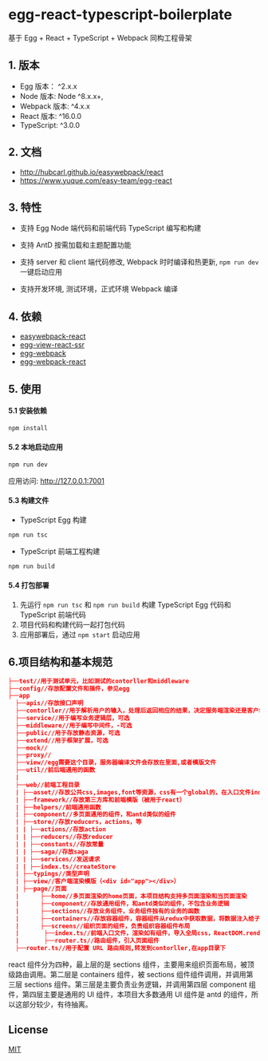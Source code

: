 # egg-react-typescript-boilerplate

基于 Egg + React + TypeScript + Webpack 同构工程骨架

## 1. 版本

- Egg 版本： ^2.x.x
- Node 版本: Node ^8.x.x+,
- Webpack 版本: ^4.x.x
- React 版本: ^16.0.0
- TypeScript: ^3.0.0

## 2. 文档

- http://hubcarl.github.io/easywebpack/react
- https://www.yuque.com/easy-team/egg-react

## 3. 特性

- 支持 Egg Node 端代码和前端代码 TypeScript 编写和构建

- 支持 AntD 按需加载和主题配置功能

- 支持 server 和 client 端代码修改, Webpack 时时编译和热更新, `npm run dev` 一键启动应用

- 支持开发环境, 测试环境，正式环境 Webpack 编译

## 4. 依赖

- [easywebpack-react](https://github.com/hubcarl/easywebpack)
- [egg-view-react-ssr](https://github.com/hubcarl/egg-view-react-ssr)
- [egg-webpack](https://github.com/hubcarl/egg-webpack)
- [egg-webpack-react](https://github.com/hubcarl/egg-webpack-react)

## 5. 使用

#### 5.1 安装依赖

```bash
npm install
```

#### 5.2 本地启动应用

```bash
npm run dev
```

应用访问: http://127.0.0.1:7001

#### 5.3 构建文件

- TypeScript Egg 构建

```bash
npm run tsc
```

- TypeScript 前端工程构建

```bash
npm run build
```

#### 5.4 打包部署

1. 先运行 `npm run tsc` 和 `npm run build` 构建 TypeScript Egg 代码和 TypeScript 前端代码
2. 项目代码和构建代码一起打包代码
3. 应用部署后，通过 `npm start` 启动应用

## 6.项目结构和基本规范

```json
├──test//用于测试单元，比如测试的contorller和middleware
├──config//存放配置文件和插件，参见egg
├──app
  ├──apis//存放接口声明
  ├──contorller//用于解析用户的输入，处理后返回相应的结果，决定服务端渲染还是客户端渲染
  ├──service//用于编写业务逻辑层，可选
  ├──middleware//用于编写中间件，-可选
  ├──public//用于存放静态资源，可选
  ├──extend//用于框架扩展，可选
  ├──mock//
  ├──proxy//
  ├──view//egg需要这个目录，服务器编译文件会存放在里面,或者模版文件
  ├──util//前后端通用的函数
  |
  ├──web//前端工程目录
  | ├──asset//存放公共css,images,font等资源，css有一个global的，在入口文件index.ts中导入
  | ├──framework//存放第三方库和前端模版（被用于react）
  | ├──helpers//前端通用函数
  | ├──component//多页面通用的组件，和antd类似的组件
  | ├──store//存放reducers，actions，等
  | | ├──actions//存放action
  | | ├──reducers//存放reducer
  | | ├──constants//存放常量
  | | ├──saga//存放saga
  | | ├──services//发送请求
  | | ├──index.ts//createStore
  | ├──typings//类型声明
  | ├──view//客户端渲染模版（<div id="app"></div>）
  | ├──page//页面
  |      ├──home//多页面渲染的home页面，本项目结构支持多页面渲染和当页面渲染
  |      ├──component//存放通用组件，和antd类似的组件，不包含业务逻辑
  |      ├──sections//存放业务组件，业务组件独有的业务的函数
  |      ├──containers//存放容器组件，容器组件从redux中获取数据，将数据注入给子组件业务组件中，存放子业务共用的业务函数
  |      ├──screens//组织页面的组件，负责组织容器组件布局
  |       ├──index.ts//前端入口文件，渲染如有组件，导入全局css，ReactDOM.render(),webpack中配置的入口
  |       ├──router.ts//路由组件，引入页面组件
  ├──router.ts//用于配置 URL 路由规则,转发到contorller,在app目录下

```

react 组件分为四种，最上层的是 sections 组件，主要用来组织页面布局，被顶级路由调用。第二层是 containers 组件，被 sections 组件组件调用，并调用第三层 sections 组件。第三层是主要负责业务逻辑，并调用第四层 component 组件，第四层主要是通用的 UI 组件，本项目大多数通用 UI 组件是 antd 的组件，所以这部分较少，有待抽离。

## License

[MIT](LICENSE)
